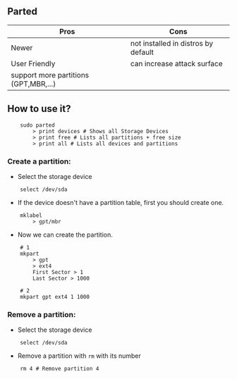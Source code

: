 ## Parted

| Pros                                   | Cons                                 |
| -------------------------------------- | ------------------------------------ |
| Newer                                  | not installed in distros  by default |
| User Friendly                          | can increase attack surface          |
| support more partitions  (GPT,MBR,...) |                                      |

## How to use it?

```
	sudo parted
		> print devices # Shows all Storage Devices
		> print free # Lists all partitions + free size
		> print all # Lists all devices and partitions		
```

### Create a partition:
- Select the storage device
```
	select /dev/sda
```

- If the device doesn't have a partition table, first you should create one.
```
	mklabel 
		> gpt/mbr
```

- Now we can create the partition.
```
	# 1
	mkpart
		> gpt
		> ext4
		First Sector > 1
		Last Sector > 1000

	# 2	
	mkpart gpt ext4 1 1000
```


### Remove a partition:
- Select the storage device
```
	select /dev/sda
```

- Remove a partition with `rm` with its number 
```
	rm 4 # Remove partition 4
```
